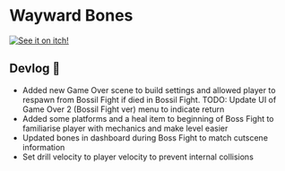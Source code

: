 # Wayward Bones
[![See it on itch!](https://img.itch.zone/aW1nLzg0MDMxNTUucG5n/original/FbEfaa.png)](https://akjanklin.itch.io/wayward-bones)

## Devlog 🦴
 * Added new Game Over scene to build settings and allowed player to respawn from Bossil Fight if died in Bossil Fight. TODO: Update UI of Game Over 2 (Bossil Fight ver) menu to indicate return
 * Added some platforms and a heal item to beginning of Boss Fight to familiarise player with mechanics and make level easier
 * Updated bones in dashboard during Boss Fight to match cutscene information
 * Set drill velocity to player velocity to prevent internal collisions